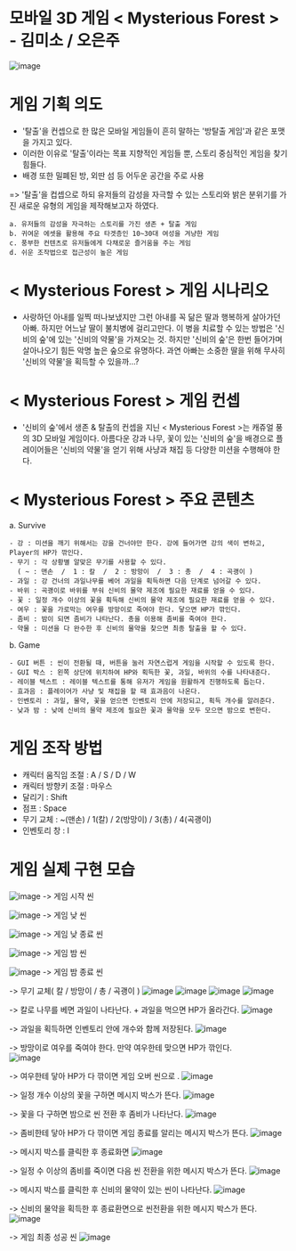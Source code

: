 # 모바일 3D 게임 < Mysterious Forest > - 김미소 / 오은주
![image](https://user-images.githubusercontent.com/84313631/120946461-903ec300-c777-11eb-9e0b-cd53dc3c8b2c.png)


# 게임 기획 의도

- '탈출'을 컨셉으로 한 많은 모바일 게임들이 흔히 말하는 '방탈출 게임'과 같은 포맷을 가지고 있다.
- 이러한 이유로 '탈출'이라는 목표 지향적인 게임들 뿐, 스토리 중심적인 게임을 찾기 힘들다.
- 배경 또한 밀폐된 방, 외딴 섬 등 어두운 공간을 주로 사용
 
 => '탈출'을 컵셉으로 하되 유저들의 감성을 자극할 수 있는 스토리와 밝은 분위기를 가진 
    새로운 유형의 게임을 제작해보고자 하였다.
    
    a. 유저들의 감성을 자극하는 스토리를 가진 생존 + 탈출 게임
    b. 귀여운 에셋을 활용해 주요 타겟층인 10~30대 여성을 겨냥한 게임
    c. 풍부한 컨텐츠로 유저들에게 다채로운 즐거움을 주는 게임
    d. 쉬운 조작법으로 접근성이 높은 게임
    
   
# < Mysterious Forest > 게임 시나리오

- 사랑하던 아내를 일찍 떠나보냈지만 그런 아내를 꼭 닮은 딸과 행복하게 살아가던 아빠. 하지만 어느날 딸이 불치병에 걸리고만다. 이 병을 치료할 수 있는 방법은 '신비의 숲'에 있는 '신비의 약물'을 가져오는 것.
하지만 '신비의 숲'은 한번 들어가며 살아나오기 힘든 악명 높은 숲으로 유명하다.
과연 아빠는 소중한 딸을 위해 무사히 '신비의 약물'을 획득할 수 있을까...?


# < Mysterious Forest > 게임 컨셉

- '신비의 숲'에서 생존 &  탈출의 컨셉을 지닌 < Mysterious Forest >는 캐쥬얼 풍의 3D 모바일 게임이다.
   아름다운 강과 나무, 꽃이 있는 '신비의 숲'을 배경으로 플레이어들은 '신비의 약물'을 얻기 위해 사냥과 채집 등 다양한 미션을 수행해야 한다.
   
   
 # < Mysterious Forest > 주요 콘텐츠
   
   a. Survive
   
    - 강 : 미션을 깨기 위해서는 강을 건너야만 한다. 강에 들어가면 강의 색이 변하고, Player의 HP가 깎인다.
    - 무기 : 각 상황별 알맞은 무기를 사용할 수 있다.
      ( ~ : 맨손  /  1 : 칼  /  2 : 방망이  /  3 : 총  /  4 : 곡괭이 )
    - 과일 : 강 건너의 과일나무를 베어 과일을 획득하면 다음 단계로 넘어갈 수 있다.
    - 바위 : 곡괭이로 바위를 부숴 신비의 물약 제조에 필요한 재료를 얻을 수 있다.
    - 꽃 : 일정 개수 이상의 꽃을 획득해 신비의 물약 제조에 필요한 재료를 얻을 수 있다.
    - 여우 : 꽃을 가로막는 여우를 방망이로 죽여야 한다. 닿으면 HP가 깎인다. 
    - 좀비 : 밤이 되면 좀비가 나타난다. 총을 이용해 좀비를 죽여야 한다.
    - 약물 : 미션을 다 완수한 후 신비의 물약을 찾으면 최종 탈출을 할 수 있다.

    
  b. Game
  
    - GUI 버튼 : 씬이 전환될 때, 버튼을 눌러 자연스럽게 게임을 시작할 수 있도록 한다.
    - GUI 박스 : 왼쪽 상단에 위치하여 HP와 획득한 꽃, 과일, 바위의 수를 나타내준다.
    - 레이블 텍스트 : 레이블 텍스트를 통해 유저가 게임을 원활하게 진행하도록 돕는다.
    - 효과음 : 플레이어가 사냥 및 채집을 할 때 효과음이 나온다.
    - 인벤토리 : 과일, 물약, 꽃을 얻으면 인벤토리 안에 저장되고, 획득 개수를 알려준다.
    - 낮과 밤 : 낮에 신비의 물약 제조에 필요한 꽃과 물약을 모두 모으면 밤으로 변한다.
    
    
 # 게임 조작 방법
 
 * 캐릭터 움직임 조절 : A / S / D / W
 * 캐릭터 방향키 조절 : 마우스
 * 달리기 : Shift
 * 점프 : Space
 * 무기 교체 : ~(맨손) / 1(칼) / 2(방망이) / 3(총) / 4(곡괭이)
 * 인벤토리 창 : I
 
# 게임 실제 구현 모습
 
![image](https://user-images.githubusercontent.com/84313631/121805518-8db40000-cc86-11eb-82cd-bb495772cbb9.png)  -> 게임 시작 씬

![image](https://user-images.githubusercontent.com/84313631/121805542-ac19fb80-cc86-11eb-866e-ca8b0565d513.png) -> 게임 낮 씬

![image](https://user-images.githubusercontent.com/84313631/121805589-c653d980-cc86-11eb-9ba0-d7edf1e4518d.png) -> 게임 낮 종료 씬

![image](https://user-images.githubusercontent.com/84313631/121805577-c0f68f00-cc86-11eb-8b8c-5164c885af68.png) -> 게임 밤 씬

![image](https://user-images.githubusercontent.com/84313631/121805601-d2d83200-cc86-11eb-941d-3bc126732dc5.png) -> 게임 밤 종료 씬


-> 무기 교체( 칼 / 방망이 / 총 / 곡괭이 )
![image](https://user-images.githubusercontent.com/84313631/120945886-a481c080-c775-11eb-9073-50071ffa0674.png)
![image](https://user-images.githubusercontent.com/84313631/120945891-aba8ce80-c775-11eb-8ee7-8f4c85c85916.png)
![image](https://user-images.githubusercontent.com/84313631/120945896-af3c5580-c775-11eb-8d7e-3608d31c2934.png)
![image](https://user-images.githubusercontent.com/84313631/120948650-a8b1dc00-c77d-11eb-9236-f3338ec57dc9.png)


-> 칼로 나무를 베면 과일이 나타난다. + 과일을 먹으면 HP가 올라간다.
![image](https://user-images.githubusercontent.com/84313631/120945954-d7c44f80-c775-11eb-8a82-9887fe734fed.png)


-> 과일을 획득하면 인벤토리 안에 개수와 함께 저장된다.
![image](https://user-images.githubusercontent.com/84313631/121805403-18482f80-cc86-11eb-8c87-50bb47d50d49.png)


-> 방망이로 여우를 죽여야 한다. 만약 여우한테 맞으면 HP가 깎인다.  
![image](https://user-images.githubusercontent.com/84313631/120946050-1d811800-c776-11eb-8944-d01f0472b53f.png)


-> 여우한테 닿아 HP가 다 깎이면 게임 오버 씬으로 .
![image](https://user-images.githubusercontent.com/84313631/120946276-e2331900-c776-11eb-8f8b-cbfa52e31d91.png)


-> 일정 개수 이상의 꽃을 구하면 메시지 박스가 뜬다.
![image](https://user-images.githubusercontent.com/84313631/120946070-2a057080-c776-11eb-97a5-c9a2f9a63b4e.png)


-> 꽃을 다 구하면 밤으로 씬 전환 후 좀비가 나타난다.
![image](https://user-images.githubusercontent.com/84313631/120946119-54572e00-c776-11eb-848c-cdd470d0fe24.png)


-> 좀비한테 닿아 HP가 다 깎이면 게임 종료를 알리는 메시지 박스가 뜬다.
![image](https://user-images.githubusercontent.com/84313631/120946150-7650b080-c776-11eb-8c40-e396319f866e.png)


-> 메시지 박스를 클릭한 후 종료화면
![image](https://user-images.githubusercontent.com/84313631/120946162-836d9f80-c776-11eb-96e0-f9e4cbb8d484.png)


-> 일정 수 이상의 좀비를 죽이면 다음 씬 전환을 위한 메시지 박스가 뜬다.
![image](https://user-images.githubusercontent.com/84313631/120946183-98e2c980-c776-11eb-814f-765a2bdd286b.png)


-> 메시지 박스를 클릭한 후 신비의 물약이 있는 씬이 나타난다.
![image](https://user-images.githubusercontent.com/84313631/120946204-ae57f380-c776-11eb-97be-15a9e14caa19.png)


-> 신비의 물약을 획득한 후 종료환면으로 씬전환을 위한 메시지 박스가 뜬다.
![image](https://user-images.githubusercontent.com/84313631/120946236-c465b400-c776-11eb-8194-ac058a258ab2.png)


-> 게임 최종 성공 씬
![image](https://user-images.githubusercontent.com/84313631/120946249-d0ea0c80-c776-11eb-91b4-1433f01bb3ff.png)




